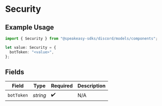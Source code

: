 # Security

## Example Usage

```typescript
import { Security } from "@speakeasy-sdks/discord/models/components";

let value: Security = {
  botToken: "<value>",
};
```

## Fields

| Field              | Type               | Required           | Description        |
| ------------------ | ------------------ | ------------------ | ------------------ |
| `botToken`         | *string*           | :heavy_check_mark: | N/A                |